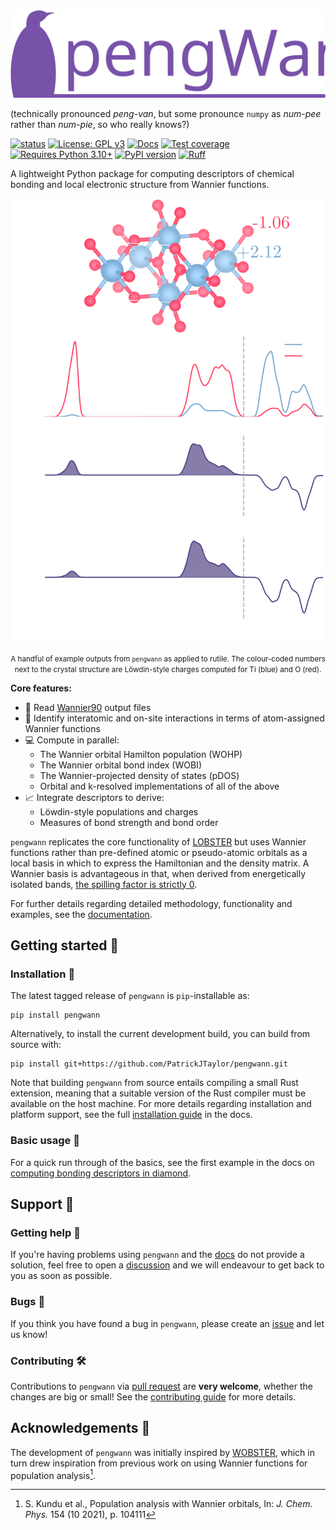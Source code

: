 ![The pengWann logo: a purple penguin.](https://github.com/PatrickJTaylor/pengWann/raw/main/docs/_static/logo.svg)

(technically pronounced *peng-van*, but some pronounce `numpy` as *num-pee* rather than *num-pie*, so who really knows?)

[![status](https://joss.theoj.org/papers/eeaf01be0609655666b459cc816a146b/status.svg)](https://joss.theoj.org/papers/eeaf01be0609655666b459cc816a146b)
[![License: GPL v3](https://img.shields.io/badge/License-GPLv3-blue.svg)](https://www.gnu.org/licenses/gpl-3.0)
[![Docs](https://readthedocs.org/projects/pengwann/badge/?version=latest)](https://pengwann.readthedocs.io/en/latest/)
[![Test coverage](https://api.codeclimate.com/v1/badges/10626c706c7877d2af47/test_coverage)](https://codeclimate.com/github/PatrickJTaylor/pengWann/test_coverage)
[![Requires Python 3.10+](https://img.shields.io/badge/Python-3.10+-blue.svg?logo=python&logoColor=white)](https://python.org/downloads)
[![PyPI version](https://badge.fury.io/py/pengwann.svg)](https://badge.fury.io/py/pengwann)
[![Ruff](https://img.shields.io/endpoint?url=https://raw.githubusercontent.com/astral-sh/ruff/main/assets/badge/v2.json)](https://github.com/astral-sh/ruff)

A lightweight Python package for computing descriptors of chemical bonding and local electronic structure from Wannier functions.

<p align="center">
  <picture align="center">
    <source media="(prefers-color-scheme: dark)" srcset="https://github.com/PatrickJTaylor/pengWann/raw/main/docs/_static/example_outputs.svg">
    <source media="(prefers-color-scheme: light)" srcset="https://github.com/PatrickJTaylor/pengWann/raw/main/docs/_static/example_outputs_light.svg">
    <img alt="A handful of example outputs from pengWann as applied to rutile.", src="https://github.com/PatrickJTaylor/pengWann/raw/main/docs/_static/example_outputs.svg">
  </picture>
</p>

<p align="center">
  <small>
  A handful of example outputs from <code>pengwann</code> as applied to rutile.
  The colour-coded numbers next to the crystal structure are Löwdin-style charges computed for Ti (blue) and O (red).
  </small>
</p>

**Core features:**

- 📖 Read [Wannier90](https://wannier.org/) output files
- 🔎 Identify interatomic and on-site interactions in terms of atom-assigned Wannier functions
- 💻 Compute in parallel:
  - The Wannier orbital Hamilton population (WOHP)
  - The Wannier orbital bond index (WOBI)
  - The Wannier-projected density of states (pDOS)
  - Orbital and k-resolved implementations of all of the above
- 📈 Integrate descriptors to derive:
  - Löwdin-style populations and charges
  - Measures of bond strength and bond order

`pengwann` replicates the core functionality of [LOBSTER](http://www.cohp.de/) but uses Wannier functions rather than pre-defined atomic or pseudo-atomic orbitals as a local basis in which to express the Hamiltonian and the density matrix.
A Wannier basis is advantageous in that, when derived from energetically isolated bands, [the spilling factor is strictly 0](https://pengwann.readthedocs.io/en/latest/methodology.html#the-spilling-factor).

For further details regarding detailed methodology, functionality and examples, see the [documentation](https://pengwann.readthedocs.io/).

## Getting started 🚀

### Installation 🐧

The latest tagged release of `pengwann` is `pip`-installable as:

```shell
pip install pengwann
```

Alternatively, to install the current development build, you can build from source with:

```shell
pip install git+https://github.com/PatrickJTaylor/pengwann.git
```

Note that building `pengwann` from source entails compiling a small Rust extension, meaning that a suitable version of the Rust compiler must be available on the host machine.
For more details regarding installation and platform support, see the full [installation guide](https://pengwann.readthedocs.io/en/latest/installation.html) in the docs.

### Basic usage 📝

For a quick run through of the basics, see the first example in the docs on [computing bonding descriptors in diamond](https://pengwann.readthedocs.io/en/latest/examples/diamond/basics.html).

## Support 🤝

### Getting help 👋

If you're having problems using `pengwann` and the [docs](https://pengwann.readthedocs.io/) do not provide a solution, feel free to open a [discussion](https://github.com/PatrickJTaylor/pengWann/discussions) and we will endeavour to get back to you as soon as possible.

### Bugs 🐛

If you think you have found a bug in `pengwann`, please create an [issue](https://github.com/PatrickJTaylor/pengWann/issues) and let us know!

### Contributing 🛠

Contributions to `pengwann` via [pull request](https://github.com/PatrickJTaylor/pengWann/pulls) are **very welcome**, whether the changes are big or small!
See the [contributing guide](https://github.com/PatrickJTaylor/pengWann/blob/main/docs/CONTRIBUTING.md) for more details.

## Acknowledgements 📣

The development of `pengwann` was initially inspired by [WOBSTER](https://github.com/Chengcheng-Xiao/WOBSTER), which in turn drew inspiration from previous work on using Wannier functions for population analysis[^1].

[^1]: S. Kundu et al., Population analysis with Wannier orbitals, In: *J. Chem. Phys.* 154 (10 2021), p. 104111
